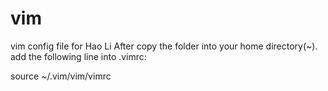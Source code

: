 # vim
vim config file for Hao Li 
After copy the folder into your home directory(~).  add the following line into .vimrc:

source ~/.vim/vim/vimrc
